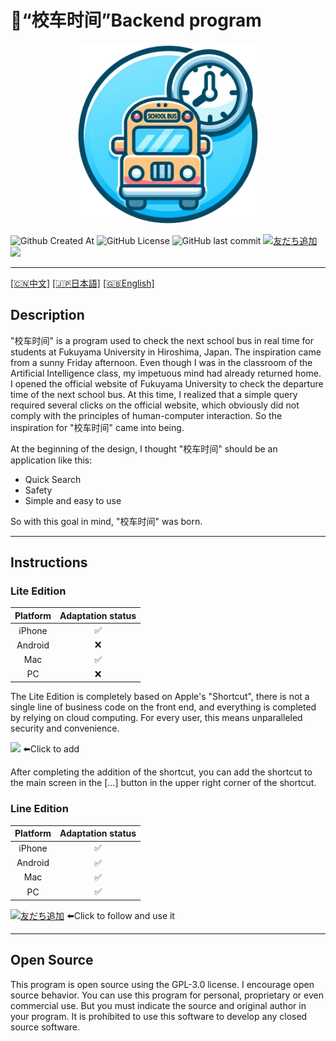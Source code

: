# 🚌“校车时间”Backend program
<div align="center"><a href="https://github.com/JamesXiaoMo/SchoolBusTime"><img src="/images/ICON.png" height="288" border="0"></a></div>

![Github Created At](https://img.shields.io/github/created-at/JamesXiaoMo/SchoolBusTime)
![GitHub License](https://img.shields.io/github/license/JamesXiaoMo/SchoolBusTime)
![GitHub last commit](https://img.shields.io/github/last-commit/JamesXiaoMo/SchoolBusTime)
<a href="https://lin.ee/4wdKd1v"><img src="https://scdn.line-apps.com/n/line_add_friends/btn/ja.png" alt="友だち追加" height="20" border="0"></a>
<a href="https://www.icloud.com/shortcuts/cf8e2bf75a8b4b78bc94fe1ae60b9ea5"><img src="https://help.apple.com/assets/645D5D228BE0233D28263F4B/645D5D258BE0233D28263F5A/zh_CN/d230a25cb974f8908871af04caad89a1.png" height="20"></a>
****
[[🇨🇳中文]](/README.md)   [[🇯🇵日本語]](/docs/README_JP.md)   [[🇬🇧English]](/docs/README_EN.md)
## Description
"校车时间" is a program used to check the next school bus in real time for students at Fukuyama University in Hiroshima, Japan.
The inspiration came from a sunny Friday afternoon. Even though I was in the classroom of the Artificial Intelligence class, my impetuous mind had already returned home.
I opened the official website of Fukuyama University to check the departure time of the next school bus.
At this time, I realized that a simple query required several clicks on the official website, which obviously did not comply with the principles of human-computer interaction.
So the inspiration for "校车时间" came into being.

At the beginning of the design, I thought "校车时间" should be an application like this:
* Quick Search
* Safety
* Simple and easy to use

So with this goal in mind, "校车时间" was born.
****
## Instructions
### Lite Edition
| Platform | Adaptation status |
|:--------:|:-----------------:|
|  iPhone  |         ✅         |
| Android  |         ❌         |
|   Mac    |         ✅         |
|    PC    |         ❌         |

The Lite Edition is completely based on Apple's "Shortcut", there is not a single line of business code on the front end, and everything is completed by relying on cloud computing.
For every user, this means unparalleled security and convenience.

<a href="https://www.icloud.com/shortcuts/cf8e2bf75a8b4b78bc94fe1ae60b9ea5"><img src="https://help.apple.com/assets/645D5D228BE0233D28263F4B/645D5D258BE0233D28263F5A/zh_CN/d230a25cb974f8908871af04caad89a1.png" height="72" border="0"></a>
⬅️Click to add

After completing the addition of the shortcut, you can add the shortcut to the main screen in the [...] button in the upper right corner of the shortcut.

### Line Edition
| Platform | Adaptation status |
|:--------:|:-----------------:|
|  iPhone  |         ✅         |
| Android  |         ✅         |
|   Mac    |         ✅         |
|    PC    |         ✅         |

<a href="https://lin.ee/4wdKd1v"><img src="https://scdn.line-apps.com/n/line_add_friends/btn/ja.png" alt="友だち追加" height="36" border="0"></a>
⬅️Click to follow and use it
****
## Open Source
This program is open source using the GPL-3.0 license.
I encourage open source behavior. You can use this program for personal, proprietary or even commercial use.
But you must indicate the source and original author in your program.
It is prohibited to use this software to develop any closed source software.